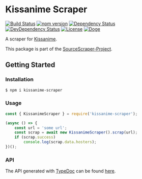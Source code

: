 # Kissanime Scraper

[![Build Status](https://travis-ci.org/OpenByteDev/SourceScraper.svg?branch=master)](https://travis-ci.org/OpenByteDev/SourceScraper)
[![npm version](https://badge.fury.io/js/kissanime-scraper.svg)](https://www.npmjs.com/package/kissanime-scraper)
[![Dependency Status](https://david-dm.org/OpenByteDev/SourceScraper/status.svg?path=packages%2Fkissanime-scraper)](https://david-dm.org/OpenByteDev/SourceScraper?path=packages%2Fkissanime-scraper)
[![DevDependency Status](https://david-dm.org/OpenByteDev/SourceScraper/dev-status.svg?path=packages%2Fkissanime-scraper)](https://david-dm.org/OpenByteDev/SourceScraper?path=packages%2Fkissanime-scraper&type=dev)
[![License](https://img.shields.io/github/license/mashape/apistatus.svg)](https://opensource.org/licenses/MIT)
[![Doge](https://img.shields.io/badge/doge-wow-yellow.svg)]()

A scraper for [Kissanime](https://kissanime.ru/).

This package is part of the [SourceScraper-Project](https://github.com/OpenByteDev/SourceScraper).


## Getting Started
### Installation
```bash
$ npm i kissanime-scraper
```


### Usage

```js
const { KissanimeScraper } = require('kissanime-scraper');

(async () => {
    const url = 'some url';
    const scrap = await new KissanimeScraper().scrap(url);
    if (scrap.success)
        console.log(scrap.data.hosters);
})();
```


### API
The API generated with [TypeDoc](http://typedoc.org/) can be found [here](https://openbytedev.github.io/SourceScraper/packages/kissanime-scraper/docs/).
